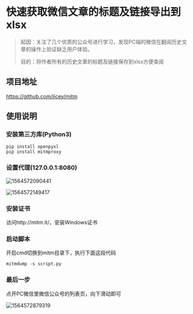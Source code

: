 # 快速获取微信文章的标题及链接导出到xlsx

> 起因：关注了几个优质的公众号进行学习，发现PC端的微信在翻阅历史文章的操作上验证缺乏用户体验。
>
> 目的：将作者所有的历史文章的标题及链接保存到xlsx方便查阅

## 项目地址

https://github.com/iicey/mitm

## 使用说明

### 安装第三方库(Python3)

```
pip install openpyxl
pip install mitmproxy
```

### 设置代理(127.0.0.1:8080)

![1564572090441](C:\Users\Zhaoyang.Wei\AppData\Roaming\Typora\typora-user-images\1564572090441.png)

![1564572149417](C:\Users\Zhaoyang.Wei\AppData\Roaming\Typora\typora-user-images\1564572149417.png)

### 安装证书

访问http://mitm.it/，安装Windows证书

### 启动脚本

开启cmd切换到mitm目录下，执行下面这段代码

```
mitmdump -s script.py
```

### 最后一步

点开PC微信里微信公众号的列表页，向下滑动即可

![1564572879319](C:\Users\Zhaoyang.Wei\AppData\Roaming\Typora\typora-user-images\1564572879319.png)